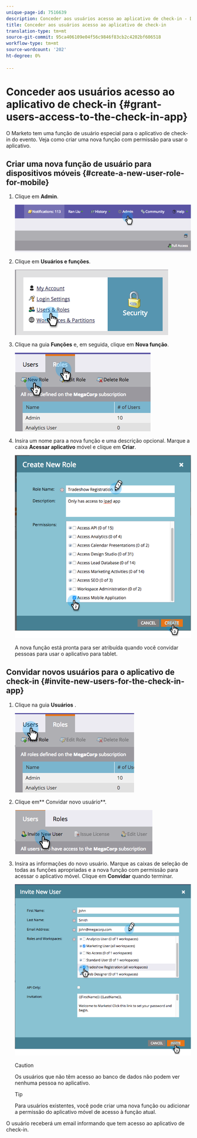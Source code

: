 ```yaml
---
unique-page-id: 7516639
description: Conceder aos usuários acesso ao aplicativo de check-in - Documentos do Marketing - Documentação do produto
title: Conceder aos usuários acesso ao aplicativo de check-in
translation-type: tm+mt
source-git-commit: 95ca406109e04f56c9846f83cb2c4202bf606518
workflow-type: tm+mt
source-wordcount: '202'
ht-degree: 0%

---
```



# Conceder aos usuários acesso ao aplicativo de check-in {#grant-users-access-to-the-check-in-app}

O Marketo tem uma função de usuário especial para o aplicativo de check-in do evento. Veja como criar uma nova função com permissão para usar o aplicativo.

## Criar uma nova função de usuário para dispositivos móveis {#create-a-new-user-role-for-mobile}

1. Clique em **Admin**.

   ![](assets/image2015-6-2-10-3a39-3a31.png)

1. Clique em **Usuários e funções**.

   ![](assets/image2015-6-2-10-3a56-3a0.png)

1. Clique na guia **Funções** e, em seguida, clique em **Nova função**.

   ![](assets/image2015-6-2-11-3a3-3a23.png)

1. Insira um nome para a nova função e uma descrição opcional. Marque a caixa **Acessar aplicativo** móvel e clique em **Criar**.

   ![](assets/image2015-6-2-11-3a4-3a58.png)

   A nova função está pronta para ser atribuída quando você convidar pessoas para usar o aplicativo para tablet.

## Convidar novos usuários para o aplicativo de check-in {#invite-new-users-for-the-check-in-app}

1. Clique na guia **Usuários** .

   ![](assets/image2015-6-2-11-3a10-3a42.png)

1. Clique em** Convidar novo usuário**.

   ![](assets/image2015-6-2-11-3a11-3a32.png)

1. Insira as informações do novo usuário. Marque as caixas de seleção de todas as funções apropriadas e a nova função com permissão para acessar o aplicativo móvel. Clique em **Convidar** quando terminar.

   ![](assets/image2015-6-2-11-3a16-3a26.png)

   >[!CAUTION]
   >
   >Os usuários que não têm acesso ao banco de dados não podem ver nenhuma pessoa no aplicativo.

   >[!TIP]
   >
   >Para usuários existentes, você pode criar uma nova função ou adicionar a permissão do aplicativo móvel de acesso à função atual.

O usuário receberá um email informando que tem acesso ao aplicativo de check-in.